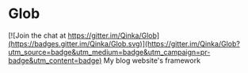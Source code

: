 # Glob

[![Join the chat at https://gitter.im/Qinka/Glob](https://badges.gitter.im/Qinka/Glob.svg)](https://gitter.im/Qinka/Glob?utm_source=badge&utm_medium=badge&utm_campaign=pr-badge&utm_content=badge)
My blog website's framework
